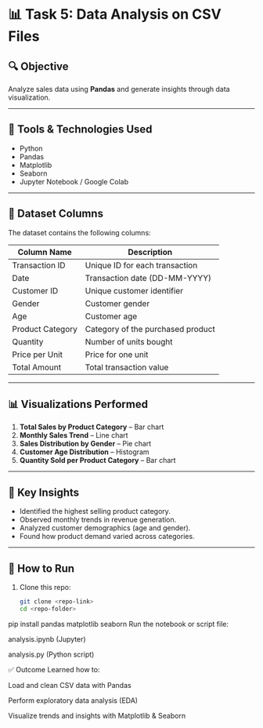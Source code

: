 # 📊 Task 5: Data Analysis on CSV Files

## 🔍 Objective
Analyze sales data using **Pandas** and generate insights through data visualization.

---

## 🧰 Tools & Technologies Used
- Python
- Pandas
- Matplotlib
- Seaborn
- Jupyter Notebook / Google Colab

---

## 📁 Dataset Columns
The dataset contains the following columns:

| Column Name        | Description                          |
|--------------------|--------------------------------------|
| Transaction ID     | Unique ID for each transaction       |
| Date               | Transaction date (DD-MM-YYYY)        |
| Customer ID        | Unique customer identifier           |
| Gender             | Customer gender                      |
| Age                | Customer age                         |
| Product Category   | Category of the purchased product    |
| Quantity           | Number of units bought               |
| Price per Unit     | Price for one unit                   |
| Total Amount       | Total transaction value              |

---

## 📊 Visualizations Performed
1. **Total Sales by Product Category** – Bar chart  
2. **Monthly Sales Trend** – Line chart  
3. **Sales Distribution by Gender** – Pie chart  
4. **Customer Age Distribution** – Histogram  
5. **Quantity Sold per Product Category** – Bar chart  

---

## 📌 Key Insights
- Identified the highest selling product category.
- Observed monthly trends in revenue generation.
- Analyzed customer demographics (age and gender).
- Found how product demand varied across categories.

---

## 📎 How to Run
1. Clone this repo:
   ```bash
   git clone <repo-link>
   cd <repo-folder>
pip install pandas matplotlib seaborn
Run the notebook or script file:

analysis.ipynb (Jupyter)

analysis.py (Python script)

✅ Outcome
Learned how to:

Load and clean CSV data with Pandas

Perform exploratory data analysis (EDA)

Visualize trends and insights with Matplotlib & Seaborn
